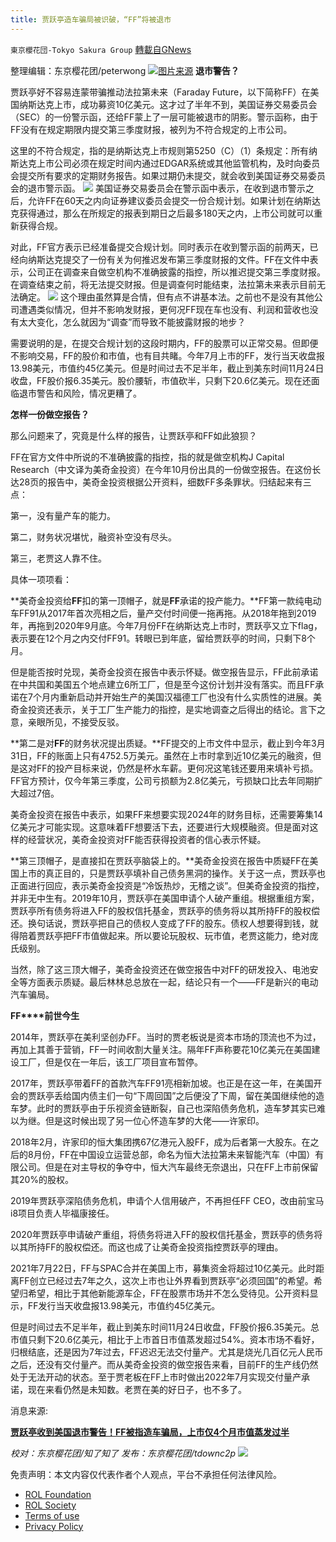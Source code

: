```yaml
---
title: 贾跃亭造车骗局被识破，“FF”将被退市
---
```

`東京櫻花団-Tokyo Sakura Group` [轉載自GNews](https://gnews.org/zh-hans/1698439/)

整理编辑：东京樱花团/peterwong
![](https://assets.gnews.org/wp-content/uploads/2021/11/1-178.jpg)[图片来源](https://www.google.com.hk/imgres?imgurl=https%3A%2F%2Fwww.esp-4u.com%2Fd%2Fuploads%2F2021-09-07%2F466c889b7c92b33db83d4319ac93fafb.png&amp;imgrefurl=https%3A%2F%2Fwww.esp-4u.com%2Fbagua%2F163706.html&amp;tbnid=6Hy6JtDfR3TE8M&amp;vet=12ahUKEwjrhLe92rX0AhWEeH0KHS4DBvYQMygLegUIARCvAQ..i&amp;docid=FoTOzR4YY1GkAM&amp;w=2046&amp;h=1115&amp;q=%E8%B4%BE%E5%B8%83%E6%96%AF&amp;ved=2ahUKEwjrhLe92rX0AhWEeH0KHS4DBvYQMygLegUIARCvAQ)
**退市警告？**

贾跃亭好不容易连蒙带骗推动法拉第未来（Faraday Future，以下简称FF）在美国纳斯达克上市，成功募资10亿美元。这才过了半年不到，美国证券交易委员会（SEC）的一份警示函，还给FF蒙上了一层可能被退市的阴影。警示函称，由于FF没有在规定期限内提交第三季度财报，被列为不符合规定的上市公司。

这里的不符合规定，指的是纳斯达克上市规则第5250（C）（1）条规定：所有纳斯达克上市公司必须在规定时间内通过EDGAR系统或其他监管机构，及时向委员会提交所有要求的定期财务报告。如果过期仍未提交，就会收到美国证券交易委员会的退市警示函。
![](https://assets.gnews.org/wp-content/uploads/2021/11/2-59.png)
美国证券交易委员会在警示函中表示，在收到退市警示之后，允许FF在60天之内向证券建议委员会提交一份合规计划。如果计划在纳斯达克获得通过，那么在所规定的报表到期日之后最多180天之内，上市公司就可以重新获得合规。

对此，FF官方表示已经准备提交合规计划。同时表示在收到警示函的前两天，已经向纳斯达克提交了一份有关为何推迟发布第三季度财报的文件。FF在文件中表示，公司正在调查来自做空机构不准确披露的指控，所以推迟提交第三季度财报。在调查结束之前，将无法提交财报。但是调查何时能结束，法拉第未来表示目前无法确定。
![](https://assets.gnews.org/wp-content/uploads/2021/11/3-38.png)
这个理由虽然算是合情，但有点不讲基本法。之前也不是没有其他公司遭遇类似情况，但并不影响发财报，更何况FF现在车也没有、利润和营收也没有太大变化，怎么就因为“调查”而导致不能披露财报的地步？

需要说明的是，在提交合规计划的这段时期内，FF的股票可以正常交易。但即便不影响交易，FF的股价和市值，也有目共睹。今年7月上市的FF，发行当天收盘报13.98美元，市值约45亿美元。但是时间过去不足半年，截止到美东时间11月24日收盘，FF股价报6.35美元。股价腰斩，市值砍半，只剩下20.6亿美元。现在还面临退市警告和风险，情况更糟了。

**怎样一份做空报告？**

那么问题来了，究竟是什么样的报告，让贾跃亭和FF如此狼狈？

FF在官方文件中所说的不准确披露的指控，指的就是做空机构J Capital Research（中文译为美奇金投资）在今年10月份出具的一份做空报告。在这份长达28页的报告中，美奇金投资根据公开资料，细数FF多条罪状。归结起来有三点：

第一，没有量产车的能力。

第二，财务状况堪忧，融资补空没有尽头。

第三，老贾这人靠不住。

具体一项项看：

**美奇金投资给****FF****扣的第一顶帽子，就是****FF****承诺的投产能力。**FF第一款纯电动车FF91从2017年首次亮相之后，量产交付时间便一拖再拖。从2018年拖到2019年，再拖到2020年9月底。今年7月份FF在纳斯达克上市时，贾跃亭又立下flag，表示要在12个月之内交付FF91。转眼已到年底，留给贾跃亭的时间，只剩下8个月。

但是能否按时兑现，美奇金投资在报告中表示怀疑。做空报告显示，FF此前承诺在中共国和美国五个地点建立6所工厂，但是至今这份计划并没有落实。而且FF承诺在7个月内重新启动并开始生产的美国汉福德工厂也没有什么实质性的进展。美奇金投资还表示，关于工厂生产能力的指控，是实地调查之后得出的结论。言下之意，亲眼所见，不接受反驳。

**第二是对****FF****的财务状况提出质疑。**FF提交的上市文件中显示，截止到今年3月31日，FF的账面上只有4752.5万美元。虽然在上市时拿到近10亿美元的融资，但是这对FF的投产目标来说，仍然是杯水车薪。更何况这笔钱还要用来填补亏损。FF官方预计，仅今年第三季度，公司亏损额为2.8亿美元，亏损缺口比去年同期扩大超过7倍。

美奇金投资在报告中表示，如果FF来想要实现2024年的财务目标，还需要筹集14亿美元才可能实现。这意味着FF想要活下去，还要进行大规模融资。但是面对这样的经营状况，美奇金投资对FF能否获得投资者的信心表示怀疑。

**第三顶帽子，是直接扣在贾跃亭脑袋上的。**美奇金投资在报告中质疑FF在美国上市的真正目的，只是贾跃亭填补自己债务黑洞的操作。关于这一点，贾跃亭也正面进行回应，表示美奇金投资是“冷饭热炒，无稽之谈”。但美奇金投资的指控，并非无中生有。2019年10月，贾跃亭在美国申请个人破产重组。根据重组方案，贾跃亭所有债务将进入FF的股权信托基金，贾跃亭的债务将以其所持FF的股权偿还。换句话说，贾跃亭把自己的债权人变成了FF的股东。债权人想要得到钱，就得陪着贾跃亭把FF市值做起来。所以要论玩股权、玩市值，老贾这能力，绝对庞氏级别。

当然，除了这三顶大帽子，美奇金投资还在做空报告中对FF的研发投入、电池安全等方面表示质疑。最后林林总总放在一起，结论只有一个——FF是新兴的电动汽车骗局。

**FF****前世今生**

2014年，贾跃亭在美利坚创办FF。当时的贾老板说是资本市场的顶流也不为过，再加上其善于营销，FF一时间收割大量关注。隔年FF声称要花10亿美元在美国建设工厂，但是仅在一年后，该工厂项目宣布暂停。

2017年，贾跃亭带着FF的首款汽车FF91亮相新加坡。也正是在这一年，在美国开会的贾跃亭丢给国内债主们一句“下周回国”之后便没了下周，留在美国继续他的造车梦。此时的贾跃亭由于乐视资金链断裂，自己也深陷债务危机，造车梦其实已难以为继。但是这时候出现了另一位心怀造车梦的大佬——许家印。

2018年2月，许家印的恒大集团携67亿港元入股FF，成为后者第一大股东。在之后的8月份，FF在中国设立运营总部，命名为恒大法拉第未来智能汽车（中国）有限公司。但是在对主导权的争夺中，恒大汽车最终无奈退出，只在FF上市前保留其20%的股权。

2019年贾跃亭深陷债务危机，申请个人信用破产，不再担任FF CEO，改由前宝马i8项目负责人毕福康接任。

2020年贾跃亭申请破产重组，将债务将进入FF的股权信托基金，贾跃亭的债务将以其所持FF的股权偿还。而这也成了让美奇金投资指控贾跃亭的理由。

2021年7月22日，FF与SPAC合并在美国上市，募集资金将超过10亿美元。此时距离FF创立已经过去7年之久，这次上市也让外界看到贾跃亭“必须回国”的希望。希望归希望，相比于其他新能源车企，FF在股票市场并不怎么受待见。公开资料显示，FF发行当天收盘报13.98美元，市值约45亿美元。

但是时间过去不足半年，截止到美东时间11月24日收盘，FF股价报6.35美元。总市值只剩下20.6亿美元，相比于上市首日市值蒸发超过54%。资本市场不看好，归根结底，还是因为7年过去，FF迟迟无法交付量产。尤其是烧光几百亿元人民币之后，还没有交付量产。而从美奇金投资的做空报告来看，目前FF的生产线仍然处于无法开动的状态。至于贾老板在FF上市时做出2022年7月实现交付量产承诺，现在来看仍然是未知数。老贾在美的好日子，也不多了。

消息来源:

**[贾跃亭收到美国退市警告！FF被指造车骗局，上市仅4个月市值蒸发过半](https://www.sohu.com/a/503638862_639898)**

*校对：东京樱花团/知了知了*
*发布：东京樱花团/tdownc2p*
![](https://assets.gnews.org/wp-content/uploads/2021/11/yht.png)
 

免责声明：本文内容仅代表作者个人观点，平台不承担任何法律风险。

- [ROL Foundation](https://rolfoundation.org/)
- [ROL Society](https://rolsociety.org/)
- [Terms of use](https://gnews.org/terms-of-use-3/)
- [Privacy Policy](https://gnews.org/privacy-policy/)
